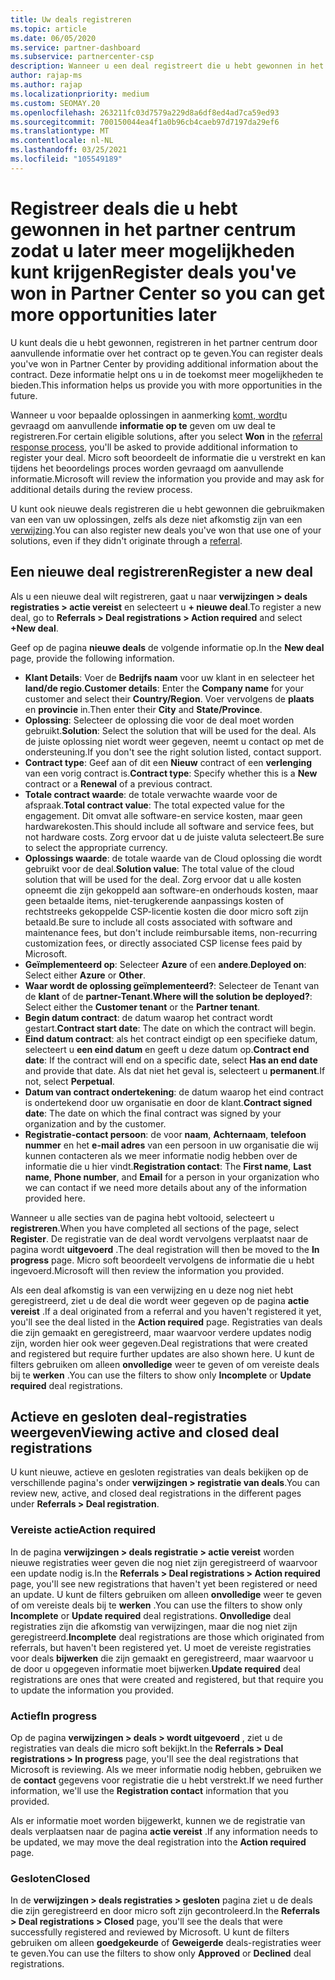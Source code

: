 ```yaml
---
title: Uw deals registreren
ms.topic: article
ms.date: 06/05/2020
ms.service: partner-dashboard
ms.subservice: partnercenter-csp
description: Wanneer u een deal registreert die u hebt gewonnen in het partner centrum, helpt micro soft u in de toekomst meer mogelijkheden te bieden.
author: rajap-ms
ms.author: rajap
ms.localizationpriority: medium
ms.custom: SEOMAY.20
ms.openlocfilehash: 263211fc03d7579a229d8a6df8ed4ad7ca59ed93
ms.sourcegitcommit: 700150044ea4f1a0b96cb4caeb97d7197da29ef6
ms.translationtype: MT
ms.contentlocale: nl-NL
ms.lasthandoff: 03/25/2021
ms.locfileid: "105549189"
---
```

# <a name="register-deals-youve-won-in-partner-center-so-you-can-get-more-opportunities-later"></a><span data-ttu-id="1f2a5-103">Registreer deals die u hebt gewonnen in het partner centrum zodat u later meer mogelijkheden kunt krijgen</span><span class="sxs-lookup"><span data-stu-id="1f2a5-103">Register deals you've won in Partner Center so you can get more opportunities later</span></span>

<span data-ttu-id="1f2a5-104">U kunt deals die u hebt gewonnen, registreren in het partner centrum door aanvullende informatie over het contract op te geven.</span><span class="sxs-lookup"><span data-stu-id="1f2a5-104">You can register deals you've won in Partner Center by providing additional information about the contract.</span></span> <span data-ttu-id="1f2a5-105">Deze informatie helpt ons u in de toekomst meer mogelijkheden te bieden.</span><span class="sxs-lookup"><span data-stu-id="1f2a5-105">This information helps us provide you with more opportunities in the future.</span></span>

<span data-ttu-id="1f2a5-106">Wanneer u voor bepaalde oplossingen in aanmerking [komt, wordt](manage-leads.md)u gevraagd om aanvullende **informatie op te** geven om uw deal te registreren.</span><span class="sxs-lookup"><span data-stu-id="1f2a5-106">For certain eligible solutions, after you select **Won** in the [referral response process](manage-leads.md), you'll be asked to provide additional information to register your deal.</span></span> <span data-ttu-id="1f2a5-107">Micro soft beoordeelt de informatie die u verstrekt en kan tijdens het beoordelings proces worden gevraagd om aanvullende informatie.</span><span class="sxs-lookup"><span data-stu-id="1f2a5-107">Microsoft will review the information you provide and may ask for additional details during the review process.</span></span>

<span data-ttu-id="1f2a5-108">U kunt ook nieuwe deals registreren die u hebt gewonnen die gebruikmaken van een van uw oplossingen, zelfs als deze niet afkomstig zijn van een [verwijzing](referrals.md).</span><span class="sxs-lookup"><span data-stu-id="1f2a5-108">You can also register new deals you've won that use one of your solutions, even if they didn't originate through a [referral](referrals.md).</span></span> 

## <a name="register-a-new-deal"></a><span data-ttu-id="1f2a5-109">Een nieuwe deal registreren</span><span class="sxs-lookup"><span data-stu-id="1f2a5-109">Register a new deal</span></span>

<span data-ttu-id="1f2a5-110">Als u een nieuwe deal wilt registreren, gaat u naar **verwijzingen > deals registraties > actie vereist** en selecteert u **+ nieuwe deal**.</span><span class="sxs-lookup"><span data-stu-id="1f2a5-110">To register a new deal, go to **Referrals > Deal registrations > Action required** and select **+New deal**.</span></span>

<span data-ttu-id="1f2a5-111">Geef op de pagina **nieuwe deals** de volgende informatie op.</span><span class="sxs-lookup"><span data-stu-id="1f2a5-111">In the **New deal** page, provide the following information.</span></span>

- <span data-ttu-id="1f2a5-112">**Klant Details**: Voer de **Bedrijfs naam** voor uw klant in en selecteer het **land/de regio**.</span><span class="sxs-lookup"><span data-stu-id="1f2a5-112">**Customer details**: Enter the **Company name** for your customer and select their **Country/Region**.</span></span> <span data-ttu-id="1f2a5-113">Voer vervolgens de **plaats** en **provincie** in.</span><span class="sxs-lookup"><span data-stu-id="1f2a5-113">Then enter their **City** and **State/Province**.</span></span>
- <span data-ttu-id="1f2a5-114">**Oplossing**: Selecteer de oplossing die voor de deal moet worden gebruikt.</span><span class="sxs-lookup"><span data-stu-id="1f2a5-114">**Solution**: Select the solution that will be used for the deal.</span></span> <span data-ttu-id="1f2a5-115">Als de juiste oplossing niet wordt weer gegeven, neemt u contact op met de ondersteuning.</span><span class="sxs-lookup"><span data-stu-id="1f2a5-115">If you don't see the right solution listed, contact support.</span></span>
- <span data-ttu-id="1f2a5-116">**Contract type**: Geef aan of dit een **Nieuw** contract of een **verlenging** van een vorig contract is.</span><span class="sxs-lookup"><span data-stu-id="1f2a5-116">**Contract type**: Specify whether this is a **New** contract or a **Renewal** of a previous contract.</span></span>
- <span data-ttu-id="1f2a5-117">**Totale contract waarde**: de totale verwachte waarde voor de afspraak.</span><span class="sxs-lookup"><span data-stu-id="1f2a5-117">**Total contract value**: The total expected value for the engagement.</span></span> <span data-ttu-id="1f2a5-118">Dit omvat alle software-en service kosten, maar geen hardwarekosten.</span><span class="sxs-lookup"><span data-stu-id="1f2a5-118">This should include all software and service fees, but not hardware costs.</span></span> <span data-ttu-id="1f2a5-119">Zorg ervoor dat u de juiste valuta selecteert.</span><span class="sxs-lookup"><span data-stu-id="1f2a5-119">Be sure to select the appropriate currency.</span></span>
- <span data-ttu-id="1f2a5-120">**Oplossings waarde**: de totale waarde van de Cloud oplossing die wordt gebruikt voor de deal.</span><span class="sxs-lookup"><span data-stu-id="1f2a5-120">**Solution value**: The total value of the cloud solution that will be used for the deal.</span></span> <span data-ttu-id="1f2a5-121">Zorg ervoor dat u alle kosten opneemt die zijn gekoppeld aan software-en onderhouds kosten, maar geen betaalde items, niet-terugkerende aanpassings kosten of rechtstreeks gekoppelde CSP-licentie kosten die door micro soft zijn betaald.</span><span class="sxs-lookup"><span data-stu-id="1f2a5-121">Be sure to include all costs associated with software and maintenance fees, but don't include reimbursable items, non-recurring customization fees, or directly associated CSP license fees paid by Microsoft.</span></span>
- <span data-ttu-id="1f2a5-122">**Geïmplementeerd op**: Selecteer **Azure** of een **andere**.</span><span class="sxs-lookup"><span data-stu-id="1f2a5-122">**Deployed on**: Select either **Azure** or **Other**.</span></span>
- <span data-ttu-id="1f2a5-123">**Waar wordt de oplossing geïmplementeerd?**: Selecteer de Tenant van de **klant** of de **partner-Tenant**.</span><span class="sxs-lookup"><span data-stu-id="1f2a5-123">**Where will the solution be deployed?**: Select either the **Customer tenant** or the **Partner tenant**.</span></span>
- <span data-ttu-id="1f2a5-124">**Begin datum contract**: de datum waarop het contract wordt gestart.</span><span class="sxs-lookup"><span data-stu-id="1f2a5-124">**Contract start date**: The date on which the contract will begin.</span></span>
- <span data-ttu-id="1f2a5-125">**Eind datum contract**: als het contract eindigt op een specifieke datum, selecteert u **een eind datum** en geeft u deze datum op.</span><span class="sxs-lookup"><span data-stu-id="1f2a5-125">**Contract end date**: If the contract will end on a specific date, select **Has an end date** and provide that date.</span></span> <span data-ttu-id="1f2a5-126">Als dat niet het geval is, selecteert u **permanent**.</span><span class="sxs-lookup"><span data-stu-id="1f2a5-126">If not, select **Perpetual**.</span></span>
- <span data-ttu-id="1f2a5-127">**Datum van contract ondertekening**: de datum waarop het eind contract is ondertekend door uw organisatie en door de klant.</span><span class="sxs-lookup"><span data-stu-id="1f2a5-127">**Contract signed date**: The date on which the final contract was signed by your organization and by the customer.</span></span>
- <span data-ttu-id="1f2a5-128">**Registratie-contact persoon**: de voor **naam**, **Achternaam**, **telefoon nummer** en het **e-mail adres** van een persoon in uw organisatie die wij kunnen contacteren als we meer informatie nodig hebben over de informatie die u hier vindt.</span><span class="sxs-lookup"><span data-stu-id="1f2a5-128">**Registration contact**: The **First name**, **Last name**, **Phone number**, and **Email** for a person in your organization who we can contact if we need more details about any of the information provided here.</span></span>

<span data-ttu-id="1f2a5-129">Wanneer u alle secties van de pagina hebt voltooid, selecteert u **registreren**.</span><span class="sxs-lookup"><span data-stu-id="1f2a5-129">When you have completed all sections of the page, select **Register**.</span></span> <span data-ttu-id="1f2a5-130">De registratie van de deal wordt vervolgens verplaatst naar de pagina wordt **uitgevoerd** .</span><span class="sxs-lookup"><span data-stu-id="1f2a5-130">The deal registration will then be moved to the **In progress** page.</span></span> <span data-ttu-id="1f2a5-131">Micro soft beoordeelt vervolgens de informatie die u hebt ingevoerd.</span><span class="sxs-lookup"><span data-stu-id="1f2a5-131">Microsoft will then review the information you provided.</span></span>

<span data-ttu-id="1f2a5-132">Als een deal afkomstig is van een verwijzing en u deze nog niet hebt geregistreerd, ziet u de deal die wordt weer gegeven op de pagina **actie vereist** .</span><span class="sxs-lookup"><span data-stu-id="1f2a5-132">If a deal originated from a referral and you haven't registered it yet, you'll see the deal listed in the **Action required** page.</span></span> <span data-ttu-id="1f2a5-133">Registraties van deals die zijn gemaakt en geregistreerd, maar waarvoor verdere updates nodig zijn, worden hier ook weer gegeven.</span><span class="sxs-lookup"><span data-stu-id="1f2a5-133">Deal registrations that were created and registered but require further updates are also shown here.</span></span> <span data-ttu-id="1f2a5-134">U kunt de filters gebruiken om alleen **onvolledige** weer te geven of om vereiste deals bij te **werken** .</span><span class="sxs-lookup"><span data-stu-id="1f2a5-134">You can use the filters to show only **Incomplete** or **Update required** deal registrations.</span></span>

## <a name="viewing-active-and-closed-deal-registrations"></a><span data-ttu-id="1f2a5-135">Actieve en gesloten deal-registraties weergeven</span><span class="sxs-lookup"><span data-stu-id="1f2a5-135">Viewing active and closed deal registrations</span></span>

<span data-ttu-id="1f2a5-136">U kunt nieuwe, actieve en gesloten registraties van deals bekijken op de verschillende pagina's onder **verwijzingen > registratie van deals**.</span><span class="sxs-lookup"><span data-stu-id="1f2a5-136">You can review new, active, and closed deal registrations in the different pages under **Referrals > Deal registration**.</span></span>

### <a name="action-required"></a><span data-ttu-id="1f2a5-137">Vereiste actie</span><span class="sxs-lookup"><span data-stu-id="1f2a5-137">Action required</span></span>

<span data-ttu-id="1f2a5-138">In de pagina **verwijzingen > deals registratie > actie vereist** worden nieuwe registraties weer geven die nog niet zijn geregistreerd of waarvoor een update nodig is.</span><span class="sxs-lookup"><span data-stu-id="1f2a5-138">In the **Referrals > Deal registrations > Action required** page, you'll see new registrations that haven't yet been registered or need an update.</span></span> <span data-ttu-id="1f2a5-139">U kunt de filters gebruiken om alleen **onvolledige** weer te geven of om vereiste deals bij te **werken** .</span><span class="sxs-lookup"><span data-stu-id="1f2a5-139">You can use the filters to show only **Incomplete** or **Update required** deal registrations.</span></span> <span data-ttu-id="1f2a5-140">**Onvolledige** deal registraties zijn die afkomstig van verwijzingen, maar die nog niet zijn geregistreerd.</span><span class="sxs-lookup"><span data-stu-id="1f2a5-140">**Incomplete** deal registrations are those which originated from referrals, but haven't been registered yet.</span></span> <span data-ttu-id="1f2a5-141">U moet de vereiste registraties voor deals **bijwerken** die zijn gemaakt en geregistreerd, maar waarvoor u de door u opgegeven informatie moet bijwerken.</span><span class="sxs-lookup"><span data-stu-id="1f2a5-141">**Update required** deal registrations are ones that were created and registered, but that require you to update the information you provided.</span></span>

### <a name="in-progress"></a><span data-ttu-id="1f2a5-142">Actief</span><span class="sxs-lookup"><span data-stu-id="1f2a5-142">In progress</span></span>

<span data-ttu-id="1f2a5-143">Op de pagina **verwijzingen > deals > wordt uitgevoerd** , ziet u de registraties van deals die micro soft bekijkt.</span><span class="sxs-lookup"><span data-stu-id="1f2a5-143">In the **Referrals > Deal registrations > In progress** page, you'll see the deal registrations that Microsoft is reviewing.</span></span> <span data-ttu-id="1f2a5-144">Als we meer informatie nodig hebben, gebruiken we de **contact** gegevens voor registratie die u hebt verstrekt.</span><span class="sxs-lookup"><span data-stu-id="1f2a5-144">If we need further information, we'll use the **Registration contact** information that you provided.</span></span>

<span data-ttu-id="1f2a5-145">Als er informatie moet worden bijgewerkt, kunnen we de registratie van deals verplaatsen naar de pagina **actie vereist** .</span><span class="sxs-lookup"><span data-stu-id="1f2a5-145">If any information needs to be updated, we may move the deal registration into the **Action required** page.</span></span>

### <a name="closed"></a><span data-ttu-id="1f2a5-146">Gesloten</span><span class="sxs-lookup"><span data-stu-id="1f2a5-146">Closed</span></span>

<span data-ttu-id="1f2a5-147">In de **verwijzingen > deals registraties > gesloten** pagina ziet u de deals die zijn geregistreerd en door micro soft zijn gecontroleerd.</span><span class="sxs-lookup"><span data-stu-id="1f2a5-147">In the **Referrals > Deal registrations > Closed** page, you'll see the deals that were successfully registered and reviewed by Microsoft.</span></span> <span data-ttu-id="1f2a5-148">U kunt de filters gebruiken om alleen **goedgekeurde** of **Geweigerde** deals-registraties weer te geven.</span><span class="sxs-lookup"><span data-stu-id="1f2a5-148">You can use the filters to show only **Approved** or **Declined** deal registrations.</span></span>
